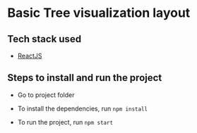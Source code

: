 # Basic Tree visualization layout 

## Tech stack used

- [ReactJS](https://reactjs.org/)


## Steps to install and run the project

- Go to project folder

- To install the dependencies, run ```npm install```

- To run the project, run ```npm start```
